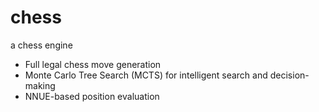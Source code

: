 # chess

a chess engine 

- Full legal chess move generation
- Monte Carlo Tree Search (MCTS) for intelligent search and decision-making
- NNUE-based position evaluation
